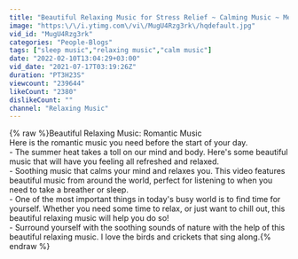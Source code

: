 ```yaml
---
title: "Beautiful Relaxing Music for Stress Relief ~ Calming Music ~ Meditation, Relaxation, Sleep, #relax"
image: "https:\/\/i.ytimg.com\/vi\/MugU4Rzg3rk\/hqdefault.jpg"
vid_id: "MugU4Rzg3rk"
categories: "People-Blogs"
tags: ["sleep music","relaxing music","calm music"]
date: "2022-02-10T13:04:29+03:00"
vid_date: "2021-07-17T03:19:26Z"
duration: "PT3H23S"
viewcount: "239644"
likeCount: "2380"
dislikeCount: ""
channel: "Relaxing Music"
---
```

{% raw %}Beautiful Relaxing Music: Romantic Music<br />Here is the romantic music you need before the start of your day.<br />- The summer heat takes a toll on our mind and body. Here's some beautiful music that will have you feeling all refreshed and relaxed.<br />- Soothing music that calms your mind and relaxes you. This video features beautiful music from around the world, perfect for listening to when you need to take a breather or sleep.<br />- One of the most important things in today's busy world is to find time for yourself. Whether you need some time to relax, or just want to chill out, this beautiful relaxing music will help you do so!<br />- Surround yourself with the soothing sounds of nature with the help of this beautiful relaxing music. I love the birds and crickets that sing along.{% endraw %}
